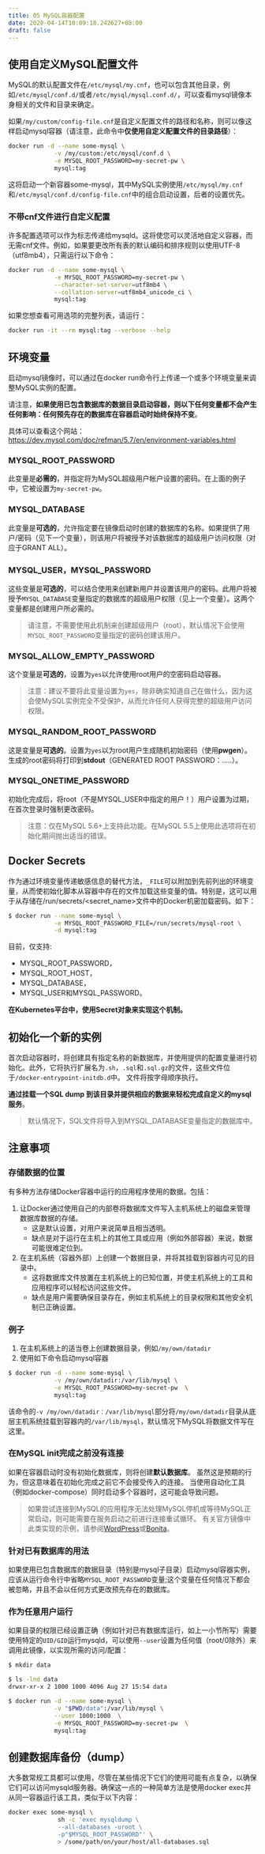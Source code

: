 ```yaml
---
title: 05 MySQL容器配置
date: 2020-04-14T10:09:18.242627+08:00
draft: false
---
```


## 使用自定义MySQL配置文件

MySQL的默认配置文件在`/etc/mysql/my.cnf`，也可以包含其他目录，例如`/etc/mysql/conf.d/`或者`/etc/mysql/mysql.conf.d/`，可以查看mysql镜像本身相关的文件和目录来确定。

如果`/my/custom/config-file.cnf`是自定义配置文件的路径和名称，则可以像这样启动mysql容器（请注意，此命令中**仅使用自定义配置文件的目录路径**）：

```bash
docker run -d --name some-mysql \
             -v /my/custom:/etc/mysql/conf.d \
             -e MYSQL_ROOT_PASSWORD=my-secret-pw \
             mysql:tag
```

这将启动一个新容器some-mysql，其中MySQL实例使用`/etc/mysql/my.cnf`和`/etc/mysql/conf.d/config-file.cnf`中的组合启动设置，后者的设置优先。

### 不带cnf文件进行自定义配置

许多配置选项可以作为标志传递给mysqld。这将使您可以灵活地自定义容器，而无需cnf文件。例如，如果要更改所有表的默认编码和排序规则以使用UTF-8（utf8mb4），只需运行以下命令：

```bash
docker run -d --name some-mysql \
             -e MYSQL_ROOT_PASSWORD=my-secret-pw \
             --character-set-server=utf8mb4 \
             --collation-server=utf8mb4_unicode_ci \
             mysql:tag
```

如果您想查看可用选项的完整列表，请运行：

```bash
docker run -it --rm mysql:tag --verbose --help
```

## 环境变量

启动mysql镜像时，可以通过在docker run命令行上传递一个或多个环境变量来调整MySQL实例的配置。

请注意，**如果使用已包含数据库的数据目录启动容器，则以下任何变量都不会产生任何影响：任何预先存在的数据库在容器启动时始终保持不变**。

具体可以查看这个网站：https://dev.mysql.com/doc/refman/5.7/en/environment-variables.html

### MYSQL_ROOT_PASSWORD

此变量是**必需的**，并指定将为MySQL超级用户帐户设置的密码。在上面的例子中，它被设置为`my-secret-pw`。

### MYSQL_DATABASE

此变量是**可选的**，允许指定要在镜像启动时创建的数据库的名称。如果提供了用户/密码（见下一个变量），则该用户将被授予对该数据库的超级用户访问权限（对应于GRANT ALL）。

### MYSQL_USER，MYSQL_PASSWORD

这些变量是**可选的**，可以结合使用来创建新用户并设置该用户的密码。此用户将被授予`MYSQL_DATABASE`变量指定的数据库的超级用户权限（见上一个变量）。这两个变量都是创建用户所必需的。

> 请注意，不需要使用此机制来创建超级用户（root），默认情况下会使用`MYSQL_ROOT_PASSWORD`变量指定的密码创建该用户。

### MYSQL_ALLOW_EMPTY_PASSWORD

这个变量是**可选的**，设置为`yes`以允许使用root用户的空密码启动容器。

> 注意：建议不要将此变量设置为`yes`，除非确实知道自己在做什么，因为这会使MySQL实例完全不受保护，从而允许任何人获得完整的超级用户访问权限。

### MYSQL_RANDOM_ROOT_PASSWORD

这是变量是**可选的**。设置为`yes`以为root用户生成随机初始密码（使用**pwgen**）。生成的root密码将打印到**stdout**（GENERATED ROOT PASSWORD：.....）。

### MYSQL_ONETIME_PASSWORD

初始化完成后，将root（不是MYSQL_USER中指定的用户！）用户设置为过期，在首次登录时强制更改密码。

> 注意：仅在MySQL 5.6+上支持此功能。在MySQL 5.5上使用此选项将在初始化期间抛出适当的错误。

## Docker Secrets

作为通过环境变量传递敏感信息的替代方法，`_FILE`可以附加到先前列出的环境变量，从而使初始化脚本从容器中存在的文件加载这些变量的值。特别是，这可以用于从存储在/run/secrets/<secret_name>文件中的Docker机密加载密码。如下：

```bash
$ docker run --name some-mysql \
             -e MYSQL_ROOT_PASSWORD_FILE=/run/secrets/mysql-root \
             -d mysql:tag
```

目前，仅支持:

- MYSQL_ROOT_PASSWORD，
- MYSQL_ROOT_HOST，
- MYSQL_DATABASE，
- MYSQL_USER和MYSQL_PASSWORD。

**在Kubernetes平台中，使用Secret对象来实现这个机制。**

## 初始化一个新的实例

首次启动容器时，将创建具有指定名称的新数据库，并使用提供的配置变量进行初始化。此外，它将执行扩展名为`.sh`，`.sql`和`.sql.gz`的文件，这些文件位于`/docker-entrypoint-initdb.d`中。 文件将按字母顺序执行。

**通过挂载一个SQL dump 到该目录并提供相应的数据来轻松完成自定义的mysql服务**。 

> 默认情况下，SQL文件将导入到MYSQL_DATABASE变量指定的数据库中。

## 注意事项

### 存储数据的位置

有多种方法存储Docker容器中运行的应用程序使用的数据。包括：

1. 让Docker通过使用自己的内部卷将数据库文件写入主机系统上的磁盘来管理数据库数据的存储。
    - 这是默认设置，对用户来说简单且相当透明。
    - 缺点是对于运行在主机上的其他工具或应用（例如外部容器）来说，数据可能很难定位到。
2. 在主机系统（容器外部）上创建一个数据目录，并将其挂载到容器内可见的目录中。
    - 这将数据库文件放置在主机系统上的已知位置，并使主机系统上的工具和应用程序可以轻松访问这些文件。
    - 缺点是用户需要确保目录存在，例如主机系统上的目录权限和其他安全机制已正确设置。

### 例子

1. 在主机系统上的适当卷上创建数据目录，例如`/my/own/datadir`
2. 使用如下命令启动mysql容器

```bash
$ docker run -d --name some-mysql \
             -v /my/own/datadir:/var/lib/mysql \
             -e MYSQL_ROOT_PASSWORD=my-secret-pw  \
             mysql:tag
```

该命令的`-v /my/own/datadir：/var/lib/mysql`部分将`/my/own/datadir`目录从底层主机系统挂载到容器内的`/var/lib/mysql`，默认情况下MySQL将数据文件写在这里。

### 在MySQL init完成之前没有连接

如果在容器启动时没有初始化数据库，则将创建**默认数据库**。 虽然这是预期的行为，但这意味着在初始化完成之前它不会接受传入的连接。 当使用自动化工具（例如docker-compose）同时启动多个容器时，这可能会导致问题。

> 如果尝试连接到MySQL的应用程序无法处理MySQL停机或等待MySQL正常启动，则可能需要在服务启动之前进行连接重试循环。 有关官方镜像中此类实现的示例，请参阅[WordPress](https://github.com/docker-library/wordpress/blob/1b48b4bccd7adb0f7ea1431c7b470a40e186f3da/docker-entrypoint.sh#L195-L235)或[Bonita](https://github.com/docker-library/docs/blob/9660a0cccb87d8db842f33bc0578d769caaf3ba9/bonita/stack.yml#L28-L44)。

### 针对已有数据库的用法

如果使用已包含数据库的数据目录（特别是mysql子目录）启动mysql容器实例，应该从运行命令行中省略`MYSQL_ROOT_PASSWORD`变量;这个变量在任何情况下都会被忽略，并且不会以任何方式更改预先存在的数据库。

### 作为任意用户运行

如果目录的权限已经设置正确（例如针对已有数据库运行，如上一小节所写）需要使用特定的`UID/GID`运行mysqld，可以使用`--user`设置为任何值（root/0除外）来调用此镜像，以实现所需的访问/配置：

```bash
$ mkdir data

$ ls -lnd data
drwxr-xr-x 2 1000 1000 4096 Aug 27 15:54 data

$ docker run -d --name some-mysql \
             -v "$PWD/data":/var/lib/mysql \
             --user 1000:1000  \
             -e MYSQL_ROOT_PASSWORD=my-secret-pw  \
             mysql:tag
```

## 创建数据库备份（dump）

大多数常规工具都可以使用，尽管在某些情况下它们的使用可能有点复杂，以确保它们可以访问mysqld服务器。确保这一点的一种简单方法是使用docker exec并从同一容器运行该工具，类似于以下内容：

```bash
docker exec some-mysql \
              sh -c 'exec mysqldump \
              --all-databases -uroot \
              -p"$MYSQL_ROOT_PASSWORD"' \
              > /some/path/on/your/host/all-databases.sql
```
